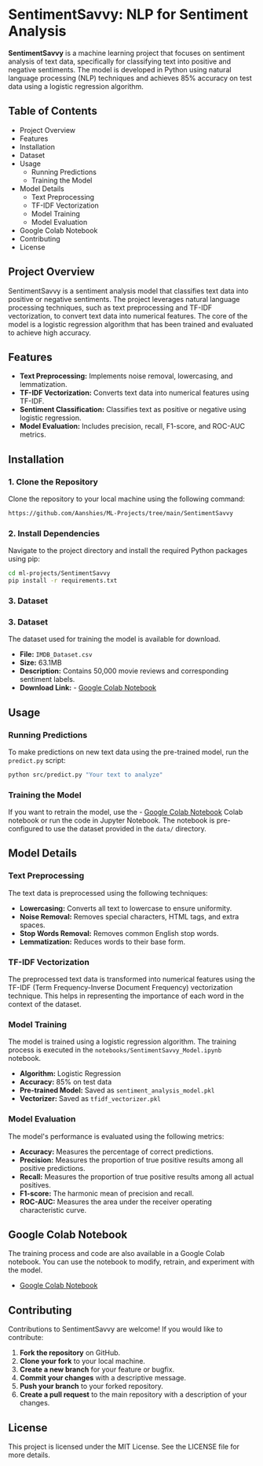 # SentimentSavvy: NLP for Sentiment Analysis

**SentimentSavvy** is a machine learning project that focuses on sentiment analysis of text data, specifically for classifying text into positive and negative sentiments. The model is developed in Python using natural language processing (NLP) techniques and achieves 85% accuracy on test data using a logistic regression algorithm.

## Table of Contents

- Project Overview
- Features
- Installation
- Dataset
- Usage
  - Running Predictions
  - Training the Model
- Model Details
  - Text Preprocessing
  - TF-IDF Vectorization
  - Model Training
  - Model Evaluation
- Google Colab Notebook
- Contributing
- License
  
## Project Overview

SentimentSavvy is a sentiment analysis model that classifies text data into positive or negative sentiments. The project leverages natural language processing techniques, such as text preprocessing and TF-IDF vectorization, to convert text data into numerical features. The core of the model is a logistic regression algorithm that has been trained and evaluated to achieve high accuracy.

## Features

- **Text Preprocessing:** Implements noise removal, lowercasing, and lemmatization.
- **TF-IDF Vectorization:** Converts text data into numerical features using TF-IDF.
- **Sentiment Classification:** Classifies text as positive or negative using logistic regression.
- **Model Evaluation:** Includes precision, recall, F1-score, and ROC-AUC metrics.

## Installation

### 1. Clone the Repository

Clone the repository to your local machine using the following command:

```bash
https://github.com/Aanshies/ML-Projects/tree/main/SentimentSavvy
```

### 2. Install Dependencies

Navigate to the project directory and install the required Python packages using pip:

```bash
cd ml-projects/SentimentSavvy
pip install -r requirements.txt
```

### 3. Dataset

### 3. Dataset

The dataset used for training the model is available for download.

- **File:** `IMDB_Dataset.csv`
- **Size:** 63.1MB
- **Description:** Contains 50,000 movie reviews and corresponding sentiment labels.
- **Download Link:** - [Google Colab Notebook]((https://drive.google.com/file/d/1LQwJ0818n6ziD5oyICeS0j8Fj8V3w2Nx/view))


## Usage

### Running Predictions

To make predictions on new text data using the pre-trained model, run the `predict.py` script:

```bash
python src/predict.py "Your text to analyze"
```

### Training the Model

If you want to retrain the model, use the - 
[Google Colab Notebook](https://colab.research.google.com/drive/1nDdALFJxJ2vyP9rzUtyaFXMnKyB7NSlT#scrollTo=qJmX6vgp_6s1) Colab notebook or run the code in Jupyter Notebook. The notebook is pre-configured to use the dataset provided in the `data/` directory.

## Model Details

### Text Preprocessing

The text data is preprocessed using the following techniques:

- **Lowercasing:** Converts all text to lowercase to ensure uniformity.
- **Noise Removal:** Removes special characters, HTML tags, and extra spaces.
- **Stop Words Removal:** Removes common English stop words.
- **Lemmatization:** Reduces words to their base form.

### TF-IDF Vectorization

The preprocessed text data is transformed into numerical features using the TF-IDF (Term Frequency-Inverse Document Frequency) vectorization technique. This helps in representing the importance of each word in the context of the dataset.

### Model Training

The model is trained using a logistic regression algorithm. The training process is executed in the `notebooks/SentimentSavvy_Model.ipynb` notebook.

- **Algorithm:** Logistic Regression
- **Accuracy:** 85% on test data
- **Pre-trained Model:** Saved as `sentiment_analysis_model.pkl`
- **Vectorizer:** Saved as `tfidf_vectorizer.pkl`

### Model Evaluation

The model's performance is evaluated using the following metrics:

- **Accuracy:** Measures the percentage of correct predictions.
- **Precision:** Measures the proportion of true positive results among all positive predictions.
- **Recall:** Measures the proportion of true positive results among all actual positives.
- **F1-score:** The harmonic mean of precision and recall.
- **ROC-AUC:** Measures the area under the receiver operating characteristic curve.

## Google Colab Notebook

The training process and code are also available in a Google Colab notebook. You can use the notebook to modify, retrain, and experiment with the model.

- [Google Colab Notebook](https://colab.research.google.com/drive/1nDdALFJxJ2vyP9rzUtyaFXMnKyB7NSlT#scrollTo=qJmX6vgp_6s1)


## Contributing

Contributions to SentimentSavvy are welcome! If you would like to contribute:

1. **Fork the repository** on GitHub.
2. **Clone your fork** to your local machine.
3. **Create a new branch** for your feature or bugfix.
4. **Commit your changes** with a descriptive message.
5. **Push your branch** to your forked repository.
6. **Create a pull request** to the main repository with a description of your changes.

## License

This project is licensed under the MIT License. See the LICENSE file for more details.

